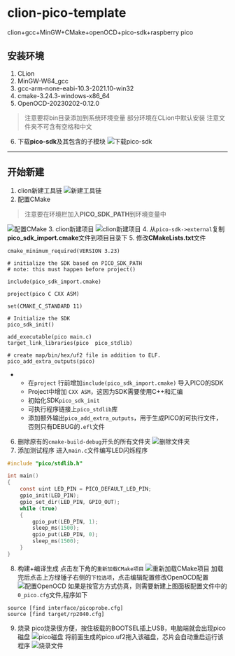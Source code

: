 # clion-pico-template
 clion+gcc+MinGW+CMake+openOCD+pico-sdk+raspberry pico

## 安装环境
1. CLion
2. MinGW-W64_gcc
3. gcc-arm-none-eabi-10.3-2021.10-win32
4. cmake-3.24.3-windows-x86_64
5. OpenOCD-20230202-0.12.0
> 注意要将bin目录添加到系统环境变量
部分环境在CLion中默认安装
注意文件夹不可含有空格和中文
>
6. 下载**pico-sdk**及其包含的子模块
![下载pico-sdk](photo/1.png)
---
## 开始新建
1. clion新建工具链
![新建工具链](photo/%E6%96%B0%E5%BB%BA%E5%B7%A5%E5%85%B7%E9%93%BE.png)
2. 配置CMake
>注意要在环境栏加入**PICO_SDK_PATH**到环境变量中
>
![配置CMake](photo/%E9%85%8D%E7%BD%AECMake.png)
3. clion新建项目
![clion新建项目](photo/%E6%96%B0%E5%BB%BA%E9%A1%B9%E7%9B%AE.png)
4. 从`pico-sdk->external`复制**pico_sdk_import.cmake**文件到项目目录下
5. 修改**CMakeLists.txt**文件
```
cmake_minimum_required(VERSION 3.23)

# initialize the SDK based on PICO_SDK_PATH
# note: this must happen before project()

include(pico_sdk_import.cmake)

project(pico C CXX ASM)

set(CMAKE_C_STANDARD 11)

# Initialize the SDK
pico_sdk_init()

add_executable(pico main.c)
target_link_libraries(pico  pico_stdlib)

# create map/bin/hex/uf2 file in addition to ELF.
pico_add_extra_outputs(pico)
```
-
    - 在`project` 行前增加`include(pico_sdk_import.cmake)` 导入PICO的SDK
    - Project中增加 `CXX ASM`，这因为SDK需要使用C++和汇编
    - 初始化SDK`pico_sdk_init`
    - 可执行程序链接上`pico_stdlib`库
    - 添加额外输出`pico_add_extra_outputs`，用于生成PICO的可执行文件，否则只有DEBUG的`.efl`文件

6. 删除原有的`cmake-build-debug`开头的所有文件夹
![删除文件夹](photo/%E5%88%A0%E9%99%A4%E6%96%87%E4%BB%B6%E5%A4%B9.png)
7. 添加测试程序
进入`main.c`文件编写LED闪烁程序
```c
#include "pico/stdlib.h"

int main()
{
    const uint LED_PIN = PICO_DEFAULT_LED_PIN;
    gpio_init(LED_PIN);
    gpio_set_dir(LED_PIN, GPIO_OUT);
    while (true)
    {
        gpio_put(LED_PIN, 1);
        sleep_ms(1500);
        gpio_put(LED_PIN, 0);
        sleep_ms(1500);
    }
}
```
8. 构建+编译生成
点击左下角的`重新加载CMake项目`
![重新加载CMake项目](photo/%E9%87%8D%E6%96%B0%E5%8A%A0%E8%BD%BDCMake%E9%A1%B9%E7%9B%AE.png)
加载完后点击上方绿锤子右侧的`下拉选项`，点击编辑配置修改OpenOCD配置
![配置OpenOCD](photo/%E9%85%8D%E7%BD%AEOpenOCD.png)
如果是按官方方式仿真，则需要新建上图面板配置文件中的`0_pico.cfg`文件,程序如下
```
source [find interface/picoprobe.cfg]
source [find target/rp2040.cfg]
```
9. 烧录
pico烧录很方便，按住板载的BOOTSEL插上USB，电脑端就会出现pico磁盘
![pico磁盘](photo/pico%E7%9B%98.png)
将前面生成的pico.uf2拖入该磁盘，芯片会自动重启运行该程序
![烧录文件](photo/%E7%83%A7%E5%BD%95%E6%96%87%E4%BB%B6.png)
## 